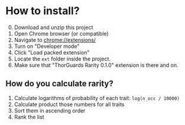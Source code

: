 # How to install?

0. Download and unzip this project
1. Open Chrome browser (or compatible)
2. Navigate to [chrome://extensions/](chrome://extensions/)
3. Turn on "Developer mode"
4. Click "Load packed extension"
5. Locate the `ext` folder inside the project.
5. Make sure that "ThorGuards Rarity 0.1.0" extension is there and on.

## How do you calculate rarity?

1. Calculate logarithms of probability of each trait: `log(n_occ / 10000)`
2. Calculate product those numbers for all traits
3. Sort them in ascending order
4. Rank the list
